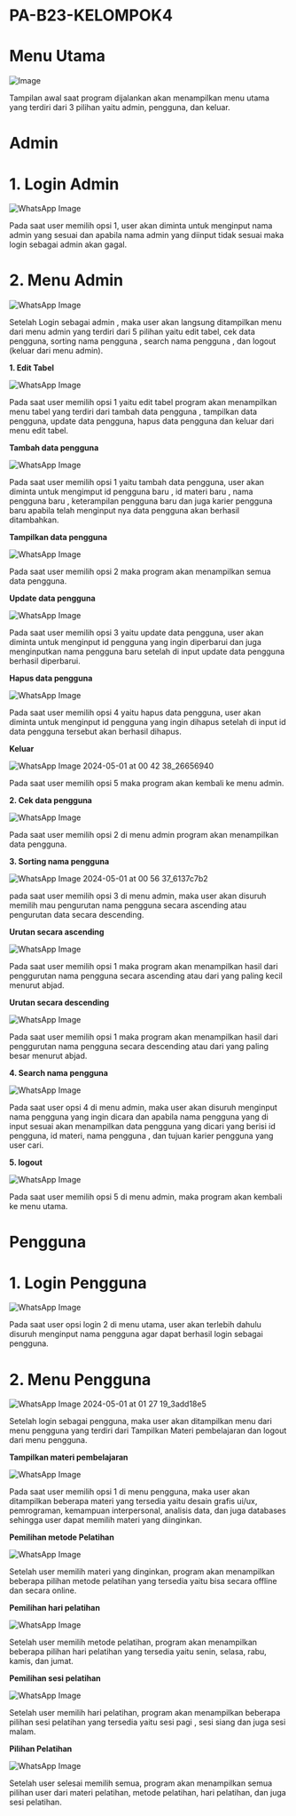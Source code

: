 # PA-B23-KELOMPOK4
# Menu Utama #

![ Image ](https://github.com/PA-B23-KELOMPOK4/PA-B23-KELOMPOK4/assets/144861672/d7e09863-ddbd-490e-9da7-141f6b546238)

Tampilan awal saat program dijalankan akan menampilkan menu utama yang terdiri dari 3 pilihan yaitu admin, pengguna, dan keluar.

# Admin #
# 1. Login Admin #

![WhatsApp Image ](https://github.com/PA-B23-KELOMPOK4/PA-B23-KELOMPOK4/assets/144861672/14e3086a-9933-4c0a-b86b-b3fa63328111)

Pada saat user memilih opsi 1, user akan diminta untuk menginput nama admin yang sesuai dan apabila nama admin yang diinput tidak sesuai maka login sebagai admin akan gagal.

# 2. Menu Admin #

![WhatsApp Image ](https://github.com/PA-B23-KELOMPOK4/PA-B23-KELOMPOK4/assets/144861672/065652cd-cd00-4fe8-8538-4a0f6bd93a72)

Setelah Login sebagai admin , maka user akan langsung ditampilkan menu dari menu admin yang terdiri dari 5 pilihan yaitu edit tabel, cek data pengguna, sorting nama pengguna , search nama pengguna , dan logout (keluar dari menu admin).

**1. Edit Tabel**

![WhatsApp Image ](https://github.com/PA-B23-KELOMPOK4/PA-B23-KELOMPOK4/assets/144861672/6df89d00-75a4-4e33-9c04-5483c0f5880f)

Pada saat user memilih opsi 1 yaitu edit tabel program akan menampilkan menu tabel yang terdiri dari tambah data pengguna , tampilkan data pengguna, update data pengguna, hapus data pengguna dan keluar dari menu edit tabel.

**Tambah data pengguna**

![WhatsApp Image ](https://github.com/PA-B23-KELOMPOK4/PA-B23-KELOMPOK4/assets/144861672/9d0a50b4-eb09-4d31-95cf-0fe3bef30b7b)

Pada saat user memilih  opsi 1 yaitu tambah data pengguna, user akan diminta untuk mengimput id pengguna baru , id materi baru , nama pengguna baru , keterampilan pengguna baru dan juga karier pengguna baru apabila telah menginput nya data pengguna akan berhasil ditambahkan. 

**Tampilkan data pengguna**

![WhatsApp Image ](https://github.com/PA-B23-KELOMPOK4/PA-B23-KELOMPOK4/assets/144861672/517c78f9-947e-4d62-87e0-0eb3fdb51134)

Pada saat user memilih opsi 2 maka program akan menampilkan semua data pengguna.

**Update data pengguna**

![WhatsApp Image ](https://github.com/PA-B23-KELOMPOK4/PA-B23-KELOMPOK4/assets/144861672/2481f7bf-c00a-4641-8ab8-6426503deea7)

Pada saat user memilih opsi 3 yaitu update data pengguna, user akan diminta untuk menginput id pengguna yang ingin diperbarui dan juga menginputkan nama pengguna baru setelah di input update data pengguna berhasil diperbarui.

**Hapus data pengguna**

![WhatsApp Image ](https://github.com/PA-B23-KELOMPOK4/PA-B23-KELOMPOK4/assets/144861672/6110671a-0d63-4ca7-a6af-fd3e6a784d66)

Pada saat user memilih opsi 4 yaitu hapus data pengguna, user akan diminta untuk menginput id pengguna yang ingin dihapus setelah di input id data pengguna tersebut akan berhasil dihapus.

**Keluar**

![WhatsApp Image 2024-05-01 at 00 42 38_26656940](https://github.com/PA-B23-KELOMPOK4/PA-B23-KELOMPOK4/assets/144861672/90f5d6ed-528c-4b64-adce-2d77bf963394)

Pada saat user memilih opsi 5 maka program akan kembali ke menu admin.

**2. Cek data pengguna**

![WhatsApp Image ](https://github.com/PA-B23-KELOMPOK4/PA-B23-KELOMPOK4/assets/144861672/2fca351d-b108-4dc5-8370-68d9437710dc)

Pada saat user memilih opsi 2 di menu admin program akan menampilkan data pengguna.

**3. Sorting nama pengguna**

![WhatsApp Image 2024-05-01 at 00 56 37_6137c7b2](https://github.com/PA-B23-KELOMPOK4/PA-B23-KELOMPOK4/assets/144861672/ecb63ee5-5ae1-438c-8e8f-692decc19f08)

pada saat user memilih opsi 3 di menu admin, maka user akan disuruh memilih mau pengurutan nama pengguna secara ascending atau pengurutan data secara descending.

**Urutan secara ascending**

![WhatsApp Image ](https://github.com/PA-B23-KELOMPOK4/PA-B23-KELOMPOK4/assets/144861672/727014f3-c35e-407d-8d16-188a19d2baf8)

Pada saat user memilih opsi 1 maka program akan menampilkan hasil dari penggurutan nama pengguna secara ascending atau dari yang paling kecil menurut abjad.

**Urutan secara descending**

![WhatsApp Image ](https://github.com/PA-B23-KELOMPOK4/PA-B23-KELOMPOK4/assets/144861672/ba0018e2-13e4-4bc7-a839-041b4a32631a)

Pada saat user memilih opsi 1 maka program akan menampilkan hasil dari penggurutan nama pengguna secara descending atau dari yang paling besar menurut abjad.

**4. Search nama pengguna**

![WhatsApp Image ](https://github.com/PA-B23-KELOMPOK4/PA-B23-KELOMPOK4/assets/144861672/c0c459f7-2811-49fe-b8ce-3d52a5c3a0fd)

Pada saat user opsi 4 di menu admin, maka user akan disuruh menginput nama pengguna yang ingin dicara dan apabila nama pengguna yang di input sesuai akan menampilkan data pengguna yang dicari yang berisi id pengguna, id materi, nama pengguna , dan tujuan karier pengguna yang user cari.

**5. logout**

![WhatsApp Image ](https://github.com/PA-B23-KELOMPOK4/PA-B23-KELOMPOK4/assets/144861672/55f3ba5e-8821-4695-9c0c-442c6912c3e6)

Pada saat user memilih opsi 5 di menu admin, maka program akan kembali ke menu utama.

# Pengguna #
# 1. Login Pengguna #

![WhatsApp Image ](https://github.com/PA-B23-KELOMPOK4/PA-B23-KELOMPOK4/assets/144861672/18f14b68-a887-4077-bc26-dcc62f6b9151)

Pada saat user opsi login 2 di menu utama, user akan terlebih dahulu disuruh menginput nama pengguna agar dapat berhasil login sebagai pengguna.

# 2. Menu Pengguna #

![WhatsApp Image 2024-05-01 at 01 27 19_3add18e5](https://github.com/PA-B23-KELOMPOK4/PA-B23-KELOMPOK4/assets/144861672/7d2ec7b5-0f9f-4890-a27e-27d303b272d6)

Setelah login sebagai pengguna, maka user akan ditampilkan menu dari menu pengguna yang terdiri dari Tampilkan Materi pembelajaran dan logout dari menu pengguna.

**Tampilkan materi pembelajaran**

![WhatsApp Image ](https://github.com/PA-B23-KELOMPOK4/PA-B23-KELOMPOK4/assets/144861672/e13f32ed-561d-46d9-9390-75af59ace2a9)

Pada saat user memilih opsi 1 di menu pengguna, maka user akan ditampilkan beberapa materi yang tersedia yaitu desain grafis ui/ux, pemrograman, kemampuan interpersonal, analisis data, dan juga databases sehingga user dapat memilih materi yang diinginkan.  

**Pemilihan metode Pelatihan**

![WhatsApp Image ](https://github.com/PA-B23-KELOMPOK4/PA-B23-KELOMPOK4/assets/144861672/4077282e-8af1-4e46-b058-e70d366c012d)

Setelah user memilih materi yang dinginkan, program akan menampilkan beberapa pilihan metode pelatihan yang tersedia yaitu bisa secara offline dan secara online.

**Pemilihan hari pelatihan**

![WhatsApp Image ](https://github.com/PA-B23-KELOMPOK4/PA-B23-KELOMPOK4/assets/144861672/823bffe4-1166-4831-bad7-cc09ecf7c88f)

Setelah user memilih metode pelatihan, program akan menampilkan beberapa pilihan hari pelatihan yang tersedia yaitu senin, selasa, rabu, kamis, dan jumat.

**Pemilihan sesi pelatihan**

![WhatsApp Image](https://github.com/PA-B23-KELOMPOK4/PA-B23-KELOMPOK4/assets/144861672/df1d438b-1659-4a4e-ad9c-c214eef40068)

Setelah user memilih hari pelatihan, program akan menampilkan beberapa pilihan sesi pelatihan yang tersedia yaitu sesi pagi , sesi siang dan juga sesi malam.

**Pilihan Pelatihan**

![WhatsApp Image ](https://github.com/PA-B23-KELOMPOK4/PA-B23-KELOMPOK4/assets/144861672/7a24088e-3fe5-456e-a299-e8eb55620d6e)

Setelah user selesai memilih semua, program akan menampilkan semua pilihan user dari materi pelatihan, metode pelatihan, hari pelatihan, dan juga sesi pelatihan.
